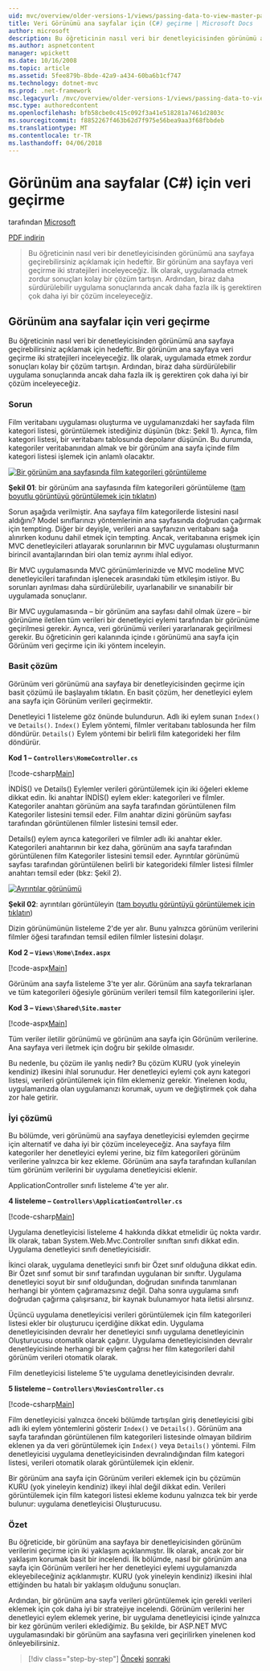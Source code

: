 ```yaml
---
uid: mvc/overview/older-versions-1/views/passing-data-to-view-master-pages-cs
title: Veri Görünümü ana sayfalar için (C#) geçirme | Microsoft Docs
author: microsoft
description: Bu öğreticinin nasıl veri bir denetleyicisinden görünümü ana sayfaya geçirebilirsiniz açıklamak için hedeftir. Veri görünümüne m geçirme iki stratejileri inceleyeceğiz...
ms.author: aspnetcontent
manager: wpickett
ms.date: 10/16/2008
ms.topic: article
ms.assetid: 5fee879b-8bde-42a9-a434-60ba6b1cf747
ms.technology: dotnet-mvc
ms.prod: .net-framework
msc.legacyurl: /mvc/overview/older-versions-1/views/passing-data-to-view-master-pages-cs
msc.type: authoredcontent
ms.openlocfilehash: bfb58cbe0c415c092f3a41e518281a7461d2803c
ms.sourcegitcommit: f8852267f463b62d7f975e56bea9aa3f68fbbdeb
ms.translationtype: MT
ms.contentlocale: tr-TR
ms.lasthandoff: 04/06/2018
---
```

<a name="passing-data-to-view-master-pages-c"></a>Görünüm ana sayfalar (C#) için veri geçirme
====================
tarafından [Microsoft](https://github.com/microsoft)

[PDF indirin](http://download.microsoft.com/download/e/f/3/ef3f2ff6-7424-48f7-bdaa-180ef64c3490/ASPNET_MVC_Tutorial_13_CS.pdf)

> Bu öğreticinin nasıl veri bir denetleyicisinden görünümü ana sayfaya geçirebilirsiniz açıklamak için hedeftir. Bir görünüm ana sayfaya veri geçirme iki stratejileri inceleyeceğiz. İlk olarak, uygulamada etmek zordur sonuçları kolay bir çözüm tartışın. Ardından, biraz daha sürdürülebilir uygulama sonuçlarında ancak daha fazla ilk iş gerektiren çok daha iyi bir çözüm inceleyeceğiz.


## <a name="passing-data-to-view-master-pages"></a>Görünüm ana sayfalar için veri geçirme

Bu öğreticinin nasıl veri bir denetleyicisinden görünümü ana sayfaya geçirebilirsiniz açıklamak için hedeftir. Bir görünüm ana sayfaya veri geçirme iki stratejileri inceleyeceğiz. İlk olarak, uygulamada etmek zordur sonuçları kolay bir çözüm tartışın. Ardından, biraz daha sürdürülebilir uygulama sonuçlarında ancak daha fazla ilk iş gerektiren çok daha iyi bir çözüm inceleyeceğiz.

### <a name="the-problem"></a>Sorun

Film veritabanı uygulaması oluşturma ve uygulamanızdaki her sayfada film kategori listesi, görüntülemek istediğiniz düşünün (bkz: Şekil 1). Ayrıca, film kategori listesi, bir veritabanı tablosunda depolanır düşünün. Bu durumda, kategoriler veritabanından almak ve bir görünüm ana sayfa içinde film kategori listesi işlemek için anlamlı olacaktır.


[![Bir görünüm ana sayfasında film kategorileri görüntüleme](passing-data-to-view-master-pages-cs/_static/image2.png)](passing-data-to-view-master-pages-cs/_static/image1.png)

**Şekil 01**: bir görünüm ana sayfasında film kategorileri görüntüleme ([tam boyutlu görüntüyü görüntülemek için tıklatın](passing-data-to-view-master-pages-cs/_static/image3.png))


Sorun aşağıda verilmiştir. Ana sayfaya film kategorilerde listesini nasıl aldığını? Model sınıflarınızı yöntemlerinin ana sayfasında doğrudan çağırmak için tempting. Diğer bir deyişle, verileri ana sayfanızın veritabanı sağa alınırken kodunu dahil etmek için tempting. Ancak, veritabanına erişmek için MVC denetleyicileri atlayarak sorunlarının bir MVC uygulaması oluşturmanın birincil avantajlarından biri olan temiz ayrımı ihlal ediyor.

Bir MVC uygulamasında MVC görünümlerinizde ve MVC modeline MVC denetleyicileri tarafından işlenecek arasındaki tüm etkileşim istiyor. Bu sorunları ayrılması daha sürdürülebilir, uyarlanabilir ve sınanabilir bir uygulamada sonuçlanır.

Bir MVC uygulamasında – bir görünüm ana sayfası dahil olmak üzere – bir görünüme iletilen tüm verileri bir denetleyici eylemi tarafından bir görünüme geçirilmesi gerekir. Ayrıca, veri görünümü verileri yararlanarak geçirilmesi gerekir. Bu öğreticinin geri kalanında içinde ı görünümü ana sayfa için Görünüm veri geçirme için iki yöntem inceleyin.

### <a name="the-simple-solution"></a>Basit çözüm

Görünüm veri görünümü ana sayfaya bir denetleyicisinden geçirme için basit çözümü ile başlayalım tıklatın. En basit çözüm, her denetleyici eylem ana sayfa için Görünüm verileri geçirmektir.

Denetleyici 1 listeleme göz önünde bulundurun. Adlı iki eylem sunan `Index()` ve `Details()`. `Index()` Eylem yöntemi, filmler veritabanı tablosunda her film döndürür. `Details()` Eylem yöntemi bir belirli film kategorideki her film döndürür.

**Kod 1 – `Controllers\HomeController.cs`**

[!code-csharp[Main](passing-data-to-view-master-pages-cs/samples/sample1.cs)]

İNDİS() ve Details() Eylemler verileri görüntülemek için iki öğeleri ekleme dikkat edin. İki anahtar İNDİS() eylem ekler: kategorileri ve filmler. Kategoriler anahtarı görünüm ana sayfa tarafından görüntülenen film Kategoriler listesini temsil eder. Film anahtar dizini görünüm sayfası tarafından görüntülenen filmler listesini temsil eder.

Details() eylem ayrıca kategorileri ve filmler adlı iki anahtar ekler. Kategorileri anahtarının bir kez daha, görünüm ana sayfa tarafından görüntülenen film Kategoriler listesini temsil eder. Ayrıntılar görünümü sayfası tarafından görüntülenen belirli bir kategorideki filmler listesi filmler anahtarı temsil eder (bkz: Şekil 2).


[![Ayrıntılar görünümü](passing-data-to-view-master-pages-cs/_static/image5.png)](passing-data-to-view-master-pages-cs/_static/image4.png)

**Şekil 02**: ayrıntıları görüntüleyin ([tam boyutlu görüntüyü görüntülemek için tıklatın](passing-data-to-view-master-pages-cs/_static/image6.png))


Dizin görünümünün listeleme 2'de yer alır. Bunu yalnızca görünüm verilerini filmler öğesi tarafından temsil edilen filmler listesini dolaşır.

**Kod 2 – `Views\Home\Index.aspx`**

[!code-aspx[Main](passing-data-to-view-master-pages-cs/samples/sample2.aspx)]

Görünüm ana sayfa listeleme 3'te yer alır. Görünüm ana sayfa tekrarlanan ve tüm kategorileri öğesiyle görünüm verileri temsil film kategorilerini işler.

**Kod 3 – `Views\Shared\Site.master`**

[!code-aspx[Main](passing-data-to-view-master-pages-cs/samples/sample3.aspx)]

Tüm veriler iletilir görünümü ve görünüm ana sayfa için Görünüm verilerine. Ana sayfaya veri iletmek için doğru bir şekilde olmasıdır.

Bu nedenle, bu çözüm ile yanlış nedir? Bu çözüm KURU (yok yineleyin kendiniz) ilkesini ihlal sorunudur. Her denetleyici eylemi çok aynı kategori listesi, verileri görüntülemek için film eklemeniz gerekir. Yinelenen kodu, uygulamanızda olan uygulamanızı korumak, uyum ve değiştirmek çok daha zor hale getirir.

### <a name="the-good-solution"></a>İyi çözümü

Bu bölümde, veri görünümü ana sayfaya denetleyicisi eylemden geçirme için alternatif ve daha iyi bir çözüm inceleyeceğiz. Ana sayfaya film kategoriler her denetleyici eylemi yerine, biz film kategorileri görünüm verilerine yalnızca bir kez ekleme. Görünüm ana sayfa tarafından kullanılan tüm görünüm verilerini bir uygulama denetleyicisi eklenir.

ApplicationController sınıfı listeleme 4'te yer alır.

**4 listeleme – `Controllers\ApplicationController.cs`**

[!code-csharp[Main](passing-data-to-view-master-pages-cs/samples/sample4.cs)]

Uygulama denetleyicisi listeleme 4 hakkında dikkat etmelidir üç nokta vardır. İlk olarak, taban System.Web.Mvc.Controller sınıftan sınıfı dikkat edin. Uygulama denetleyici sınıfı denetleyicisidir.

İkinci olarak, uygulama denetleyici sınıfı bir Özet sınıf olduğuna dikkat edin. Bir Özet sınıf somut bir sınıf tarafından uygulanan bir sınıftır. Uygulama denetleyici soyut bir sınıf olduğundan, doğrudan sınıfında tanımlanan herhangi bir yöntem çağıramazsınız değil. Daha sonra uygulama sınıfı doğrudan çağırma çalışırsanız, bir kaynak bulunamıyor hata iletisi alırsınız.

Üçüncü uygulama denetleyicisi verileri görüntülemek için film kategorileri listesi ekler bir oluşturucu içerdiğine dikkat edin. Uygulama denetleyicisinden devralır her denetleyici sınıfı uygulama denetleyicinin Oluşturucusu otomatik olarak çağırır. Uygulama denetleyicisinden devralır denetleyicisinde herhangi bir eylem çağrısı her film kategorileri dahil görünüm verileri otomatik olarak.

Film denetleyicisi listeleme 5'te uygulama denetleyicisinden devralır.

**5 listeleme – `Controllers\MoviesController.cs`**

[!code-csharp[Main](passing-data-to-view-master-pages-cs/samples/sample5.cs)]

Film denetleyicisi yalnızca önceki bölümde tartışılan giriş denetleyicisi gibi adlı iki eylem yöntemlerini gösterir `Index()` ve `Details()`. Görünüm ana sayfa tarafından görüntülenen film kategorileri listesinde olmayan bildirim eklenen ya da veri görüntülemek için `Index()` veya `Details()` yöntemi. Film denetleyicisi uygulama denetleyicisinden devralındığından film kategori listesi, verileri otomatik olarak görüntülemek için eklenir.

Bir görünüm ana sayfa için Görünüm verileri eklemek için bu çözümün KURU (yok yineleyin kendiniz) ilkeyi ihlal değil dikkat edin. Verileri görüntülemek için film kategori listesi ekleme kodunu yalnızca tek bir yerde bulunur: uygulama denetleyicisi Oluşturucusu.

### <a name="summary"></a>Özet

Bu öğreticide, bir görünüm ana sayfaya bir denetleyicisinden görünüm verilerini geçirme için iki yaklaşım açıklanmıştır. İlk olarak, ancak zor bir yaklaşım korumak basit bir incelendi. İlk bölümde, nasıl bir görünüm ana sayfa için Görünüm verileri her her denetleyici eylemi uygulamanızda ekleyebileceğiniz açıklanmıştır. KURU (yok yineleyin kendiniz) ilkesini ihlal ettiğinden bu hatalı bir yaklaşım olduğunu sonuçları.

Ardından, bir görünüm ana sayfa verileri görüntülemek için gerekli verileri eklemek için çok daha iyi bir stratejiye incelendi. Görünüm verilerini her denetleyici eylem eklemek yerine, bir uygulama denetleyicisi içinde yalnızca bir kez görünüm verileri eklediğimiz. Bu şekilde, bir ASP.NET MVC uygulamasındaki bir görünüm ana sayfasına veri geçirilirken yinelenen kod önleyebilirsiniz.

> [!div class="step-by-step"]
> [Önceki](creating-page-layouts-with-view-master-pages-cs.md)
> [sonraki](asp-net-mvc-views-overview-vb.md)
